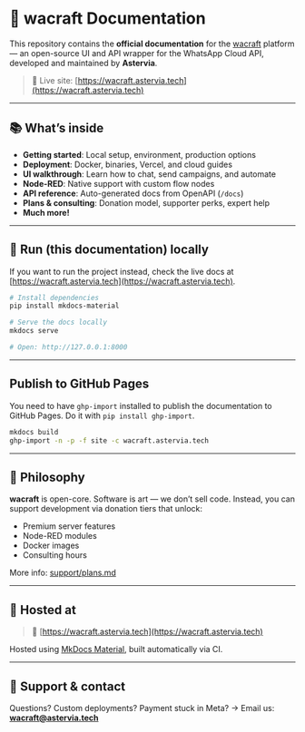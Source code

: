 # 📘 wacraft Documentation

This repository contains the **official documentation** for the [wacraft](https://github.com/Astervia/wacraft) platform — an open-source UI and API wrapper for the WhatsApp Cloud API, developed and maintained by **Astervia**.

> 🧭 Live site: [https://wacraft.astervia.tech](https://wacraft.astervia.tech)

---

## 📚 What’s inside

- **Getting started**: Local setup, environment, production options
- **Deployment**: Docker, binaries, Vercel, and cloud guides
- **UI walkthrough**: Learn how to chat, send campaigns, and automate
- **Node-RED**: Native support with custom flow nodes
- **API reference**: Auto-generated docs from OpenAPI (`/docs`)
- **Plans & consulting**: Donation model, supporter perks, expert help
- **Much more!**

---

## 🚀 Run (this documentation) locally

If you want to run the project instead, check the live docs at [https://wacraft.astervia.tech](https://wacraft.astervia.tech).

```bash
# Install dependencies
pip install mkdocs-material

# Serve the docs locally
mkdocs serve

# Open: http://127.0.0.1:8000
```

---

## Publish to GitHub Pages

You need to have `ghp-import` installed to publish the documentation to GitHub Pages. Do it with `pip install ghp-import`.

```bash
mkdocs build
ghp-import -n -p -f site -c wacraft.astervia.tech
```

---

## 🎨 Philosophy

**wacraft** is open-core. Software is art — we don’t sell code.
Instead, you can support development via donation tiers that unlock:

- Premium server features
- Node-RED modules
- Docker images
- Consulting hours

More info: [support/plans.md](docs/support/plans.md)

---

## 🧭 Hosted at

> 📍 [https://wacraft.astervia.tech](https://wacraft.astervia.tech)

Hosted using [MkDocs Material](https://squidfunk.github.io/mkdocs-material/), built automatically via CI.

---

## 📨 Support & contact

Questions? Custom deployments? Payment stuck in Meta?
→ Email us: **[wacraft@astervia.tech](mailto:wacraft@astervia.tech)**
